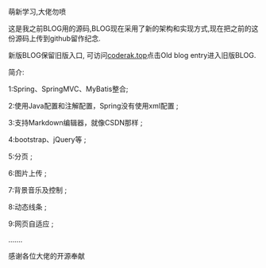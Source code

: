 萌新学习,大佬勿喷

这是我之前BLOG用的源码,BLOG现在采用了新的架构和实现方式,现在把之前的这份源码上传到github留作纪念. 

新版BLOG保留旧版入口, 可访问[coderak.top](http://www.coderak.top/)点击Old blog entry进入旧版BLOG.

简介:

1:Spring、SpringMVC、MyBatis整合; 

2:使用Java配置和注解配置，Spring没有使用xml配置 ; 

3:支持Markdown编辑器，就像CSDN那样 ; 

4:bootstrap、jQuery等 ; 

5:分页 ; 

6:图片上传 ; 

7:背景音乐及控制 ; 

8:动态线条 ; 

9:网页自适应 ; 

....... 

感谢各位大佬的开源奉献